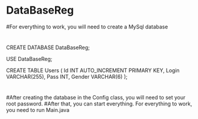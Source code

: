 # DataBaseReg
#For everything to work, you will need to create a MySql database
#
CREATE DATABASE DataBaseReg;

USE DataBaseReg;

CREATE TABLE Users
(
    Id INT AUTO_INCREMENT PRIMARY KEY,
    Login VARCHAR(255),
    Pass INT,
   Gender VARCHAR(6) 
);
#
#After creating the database in the Config class, you will need to set your root password.
#After that, you can start everything. For everything to work, you need to run Main.java
